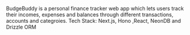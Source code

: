 BudgeBuddy is a personal finance tracker web app which lets users track their incomes, expenses and balances through different transactions, accounts and categroies. Tech Stack: Next.js, Hono ,React, NeonDB and Drizzle ORM
